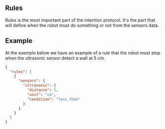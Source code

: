 ## Rules

Rules is the most important part of the intention protocol. It's the part that will define when the robot must do something or not from the sensors data.


## Example


At the exemplo below we have an example of a rule that the robot must stop when the ultrasonic sensor detect a wall at 5 cm.

```json
{
  "rules": [
    {
      "sensors": {
        "ultrasonic": {
          "distance": 5,
          "unit": "cm",
          "condition": "less_than"
        }
      }
    }
  ]
}
```